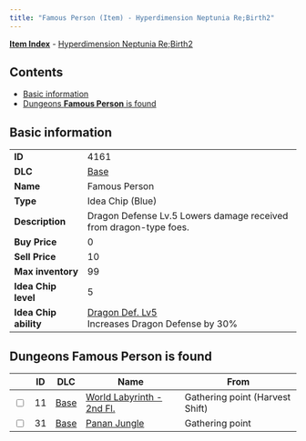 ```yaml
---
title: "Famous Person (Item) - Hyperdimension Neptunia Re;Birth2"
---
```


[**Item Index**](/neptunia/rb2/item/index.html) - [Hyperdimension Neptunia Re;Birth2](/neptunia/rb2)

## Contents

- [Basic information](#basic-information)
- [Dungeons **Famous Person** is found](#dungeons-famous-person-is-found)

## Basic information

|   |   |
| -- | -- |
| **ID** | 4161 |
| **DLC** | [Base](/neptunia/rb2/dlc/0-base.html) |
| **Name** | Famous Person |
| **Type** | Idea Chip (Blue) |
| **Description** | Dragon Defense Lv.5 Lowers damage received from dragon-type foes. |
| **Buy Price** | 0 |
| **Sell Price** | 10 |
| **Max inventory** | 99 |
| **Idea Chip level** | 5 |
| **Idea Chip ability** | [Dragon Def. Lv5](/neptunia/rb2/ability/0-9560-dragon-def-lv5.html)<br />Increases Dragon Defense by 30% |

## Dungeons **Famous Person** is found

|    | ID | DLC | Name | From |
| -- | -- | --- | ---- | ---- |
| <input type="checkbox" id="rb2-dungeon-0-11" class="trackbox" /> | 11 | [Base](/neptunia/rb2/dlc/0-base.html) | [World Labyrinth - 2nd Fl.](/neptunia/rb2/dungeon/0-11-world-labyrinth-2nd-fl.html) | Gathering point (Harvest Shift) |
| <input type="checkbox" id="rb2-dungeon-0-31" class="trackbox" /> | 31 | [Base](/neptunia/rb2/dlc/0-base.html) | [Panan Jungle](/neptunia/rb2/dungeon/0-31-panan-jungle.html) | Gathering point |